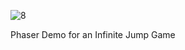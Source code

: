 
![8](https://github.com/jennherrarte/phaser-demo/assets/36706323/ee0f0b84-66b2-4df0-9c14-9b9e786ce82b)


Phaser Demo for an Infinite Jump Game 
